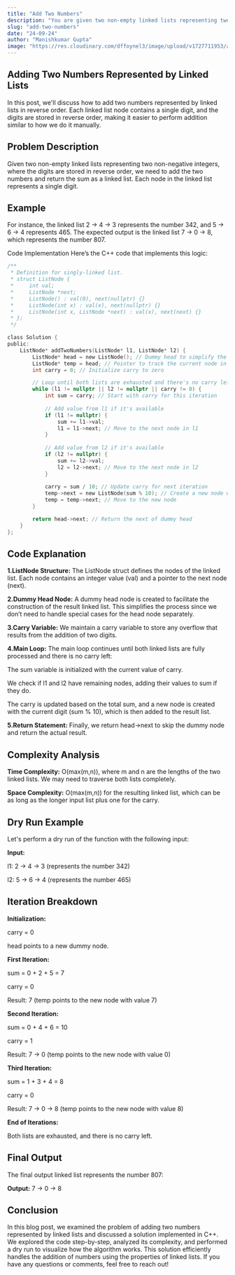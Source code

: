 ```yaml
---
title: "Add Two Numbers"
description: "You are given two non-empty linked lists representing two non-negative integers. The digits are stored in reverse order, and each of their nodes contains a single digit. Add the two numbers and return the sum as a linked list."
slug: "add-two-numbers"
date: "24-09-24"
author: "Manishkumar Gupta"
image: "https://res.cloudinary.com/dffoynel3/image/upload/v1727711953/add-two-numbers_b4bq3a.png"
---
```


## Adding Two Numbers Represented by Linked Lists

In this post, we'll discuss how to add two numbers represented by linked lists in reverse order. Each linked list node contains a single digit, and the digits are stored in reverse order, making it easier to perform addition similar to how we do it manually.

## Problem Description

Given two non-empty linked lists representing two non-negative integers, where the digits are stored in reverse order, we need to add the two numbers and return the sum as a linked list. Each node in the linked list represents a single digit.

## Example

For instance, the linked list 2 -> 4 -> 3 represents the number 342, and 5 -> 6 -> 4 represents 465. The expected output is the linked list 7 -> 0 -> 8, which represents the number 807.

Code Implementation
Here’s the C++ code that implements this logic:

```c showLineNumbers
/**
 * Definition for singly-linked list.
 * struct ListNode {
 *     int val;
 *     ListNode *next;
 *     ListNode() : val(0), next(nullptr) {}
 *     ListNode(int x) : val(x), next(nullptr) {}
 *     ListNode(int x, ListNode *next) : val(x), next(next) {}
 * };
 */

class Solution {
public:
    ListNode* addTwoNumbers(ListNode* l1, ListNode* l2) {
        ListNode* head = new ListNode(); // Dummy head to simplify the result construction
        ListNode* temp = head; // Pointer to track the current node in the result
        int carry = 0; // Initialize carry to zero

        // Loop until both lists are exhausted and there's no carry left
        while (l1 != nullptr || l2 != nullptr || carry != 0) {
            int sum = carry; // Start with carry for this iteration
            
            // Add value from l1 if it's available
            if (l1 != nullptr) {
                sum += l1->val;
                l1 = l1->next; // Move to the next node in l1
            }
            
            // Add value from l2 if it's available
            if (l2 != nullptr) {
                sum += l2->val;
                l2 = l2->next; // Move to the next node in l2
            }
            
            carry = sum / 10; // Update carry for next iteration
            temp->next = new ListNode(sum % 10); // Create a new node with the current digit
            temp = temp->next; // Move to the new node
        }

        return head->next; // Return the next of dummy head
    }
};
```

## Code Explanation
**1.ListNode Structure:** The ListNode struct defines the nodes of the linked list. Each node contains an integer value (val) and a pointer to the next node (next).

**2.Dummy Head Node:** A dummy head node is created to facilitate the construction of the result linked list. This simplifies the process since we don’t need to handle special cases for the head node separately.

**3.Carry Variable:** We maintain a carry variable to store any overflow that results from the addition of two digits.

**4.Main Loop:** The main loop continues until both linked lists are fully processed and there is no carry left:

The sum variable is initialized with the current value of carry.

We check if l1 and l2 have remaining nodes, adding their values to sum if they do.

The carry is updated based on the total sum, and a new node is created with the current digit (sum % 10), which is then added to the result list.

**5.Return Statement:** Finally, we return head->next to skip the dummy node and return the actual result.

## Complexity Analysis

**Time Complexity:** O(max(m,n)), where m and n are the lengths of the two linked lists. We may need to traverse both lists completely.

**Space Complexity:** O(max(m,n)) for the resulting linked list, which can be as long as the longer input list plus one for the carry.

## Dry Run Example
Let's perform a dry run of the function with the following input:

**Input:**

l1: 2 -> 4 -> 3 (represents the number 342)

l2: 5 -> 6 -> 4 (represents the number 465)

## Iteration Breakdown

**Initialization:**

carry = 0

head points to a new dummy node.

**First Iteration:**

sum = 0 + 2 + 5 = 7

carry = 0

Result: 7 (temp points to the new node with value 7)

**Second Iteration:**

sum = 0 + 4 + 6 = 10

carry = 1

Result: 7 -> 0 (temp points to the new node with value 0)

**Third Iteration:**

sum = 1 + 3 + 4 = 8

carry = 0

Result: 7 -> 0 -> 8 (temp points to the new node with value 8)

**End of Iterations:**

Both lists are exhausted, and there is no carry left.


## Final Output
The final output linked list represents the number 807:

**Output:** 7 -> 0 -> 8


## Conclusion
In this blog post, we examined the problem of adding two numbers represented by linked lists and discussed a solution implemented in C++. We explored the code step-by-step, analyzed its complexity, and performed a dry run to visualize how the algorithm works. This solution efficiently handles the addition of numbers using the properties of linked lists. If you have any questions or comments, feel free to reach out!

